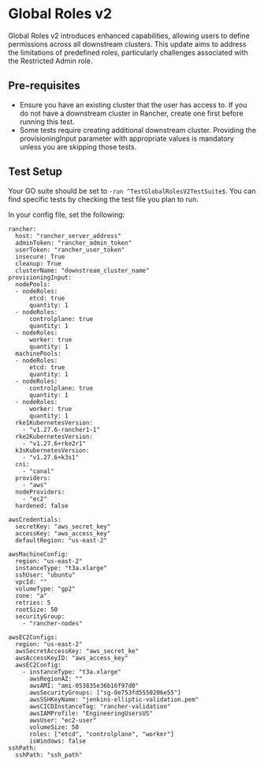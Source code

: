 # Global Roles v2
Global Roles v2 introduces enhanced capabilities, allowing users to define permissions across all downstream clusters. This update aims to address the limitations of predefined roles, particularly challenges associated with the Restricted Admin role. 

## Pre-requisites
- Ensure you have an existing cluster that the user has access to. If you do not have a downstream cluster in Rancher, create one first before running this test.
- Some tests require creating additional downstream cluster. Providing the provisioningInput parameter with appropriate values is mandatory unless you are skipping those tests.

## Test Setup
Your GO suite should be set to `-run ^TestGlobalRolesV2TestSuite$`. You can find specific tests by checking the test file you plan to run.

In your config file, set the following:
```
rancher: 
  host: "rancher_server_address"
  adminToken: "rancher_admin_token"
  userToken: "rancher_user_token"
  insecure: True
  cleanup: True
  clusterName: "downstream_cluster_name"
provisioningInput:
  nodePools:
  - nodeRoles:
      etcd: true
      quantity: 1
  - nodeRoles:
      controlplane: true
      quantity: 1
  - nodeRoles:
      worker: true
      quantity: 1
  machinePools:
  - nodeRoles:
      etcd: true
      quantity: 1
  - nodeRoles:
      controlplane: true
      quantity: 1
  - nodeRoles:
      worker: true
      quantity: 1
  rke1KubernetesVersion:
    - "v1.27.6-rancher1-1"
  rke2KubernetesVersion:
    - "v1.27.6+rke2r1"
  k3sKubernetesVersion:
    - "v1.27.6+k3s1"
  cni:
    - "canal"
  providers: 
    - "aws"
  nodeProviders: 
    - "ec2"
  hardened: false

awsCredentials:
  secretKey: "aws_secret_key"
  accessKey: "aws_access_key"
  defaultRegion: "us-east-2"

awsMachineConfig: 
  region: "us-east-2"
  instanceType: "t3a.xlarge"
  sshUser: "ubuntu"
  vpcId: ""
  volumeType: "gp2"
  zone: "a"
  retries: 5
  rootSize: 50
  securityGroup: 
    - "rancher-nodes"

awsEC2Configs:
  region: "us-east-2"
  awsSecretAccessKey: "aws_secret_ke"
  awsAccessKeyID: "aws_access_key"
  awsEC2Config:
    - instanceType: "t3a.xlarge"
      awsRegionAZ: ""
      awsAMI: "ami-053835e36b16f97d0"
      awsSecurityGroups: ["sg-0e753fd5550206e55"]
      awsSSHKeyName: "jenkins-elliptic-validation.pem"
      awsCICDInstanceTag: "rancher-validation"
      awsIAMProfile: "EngineeringUsersUS"
      awsUser: "ec2-user"
      volumeSize: 50
      roles: ["etcd", "controlplane", "worker"]
      isWindows: false
sshPath: 
  sshPath: "ssh_path"
```